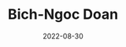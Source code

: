 ---
title: Bich-Ngoc Doan
summary: Spring-Summer Internship (2022) working on Split Federated Learning. We co-authored a paper at KCC 2022.
date: 2022-08-30
---
